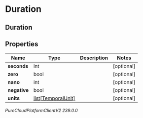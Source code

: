 # Duration

## Duration

## Properties

|Name | Type | Description | Notes|
|------------ | ------------- | ------------- | -------------|
| **seconds** | int |  | [optional] |
| **zero** | bool |  | [optional] |
| **nano** | int |  | [optional] |
| **negative** | bool |  | [optional] |
| **units** | [list[TemporalUnit]](TemporalUnit) |  | [optional] |



_PureCloudPlatformClientV2 239.0.0_
